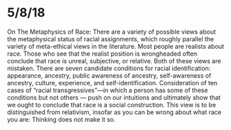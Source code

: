 # 5/8/18
On The Metaphysics of Race: There are a variety of possible views about the metaphysical status of racial assignments, which roughly parallel the variety of meta-ethical views in the literature. Most people are realists about race. Those who see that the realist position is wrongheaded often conclude that race is unreal, subjective, or relative. Both of these views are mistaken. There are seven candidate conditions for racial identification: appearance, ancestry, public awareness of ancestry, self-awareness of ancestry, culture, experience, and self-identification. Consideration of ten cases of “racial transgressives”—in which a person has some of these conditions but not others — push on our intuitions and ultimately show that we ought to conclude that race is a social construction. This view is to be distinguished from relativism, insofar as you can be wrong about what race you are: Thinking does not make it so.
